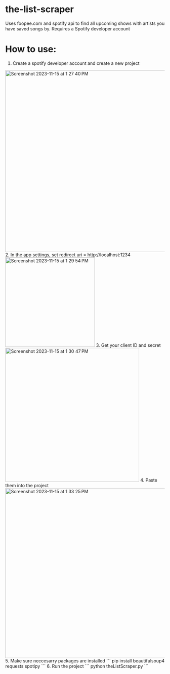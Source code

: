 # the-list-scraper
Uses foopee.com and spotify api to find all upcoming shows with artists you have saved songs by. Requires a Spotify developer account

# How to use:
1. Create a spotify developer account and create a new project
<img width="574" alt="Screenshot 2023-11-15 at 1 27 40 PM" src="https://github.com/Deanstirrat/the-list-scraper/assets/37011725/669160f0-32ba-40af-9f6e-c72eebaba431">
2. In the app settings, set redirect uri = http://localhost:1234
<img width="283" alt="Screenshot 2023-11-15 at 1 29 54 PM" src="https://github.com/Deanstirrat/the-list-scraper/assets/37011725/fb7862ba-07bf-429d-a278-c5f3d45a211e">
3. Get your client ID and secret
<img width="423" alt="Screenshot 2023-11-15 at 1 30 47 PM" src="https://github.com/Deanstirrat/the-list-scraper/assets/37011725/db04a22d-8625-4af4-840a-5d812482b9b6">
4. Paste them into the project
<img width="537" alt="Screenshot 2023-11-15 at 1 33 25 PM" src="https://github.com/Deanstirrat/the-list-scraper/assets/37011725/b1760a09-9058-484b-aee3-cb2b6c77e588">
5. Make sure neccesarry packages are installed
```
pip install beautifulsoup4 requests spotipy
```
6. Run the project
```
python theListScraper.py
```
